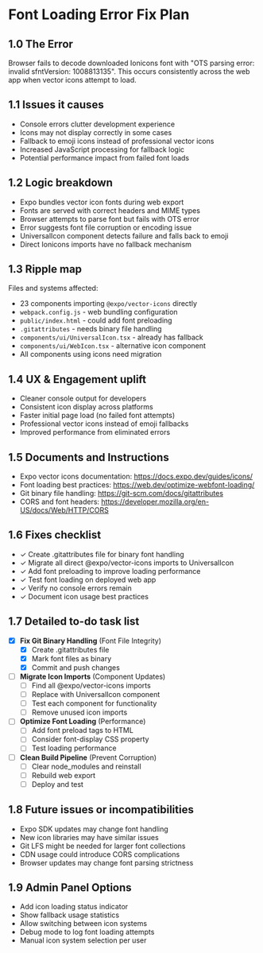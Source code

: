 # Font Loading Error Fix Plan

## 1.0 The Error
Browser fails to decode downloaded Ionicons font with "OTS parsing error: invalid sfntVersion: 1008813135". This occurs consistently across the web app when vector icons attempt to load.

## 1.1 Issues it causes
- Console errors clutter development experience
- Icons may not display correctly in some cases
- Fallback to emoji icons instead of professional vector icons
- Increased JavaScript processing for fallback logic
- Potential performance impact from failed font loads

## 1.2 Logic breakdown
- Expo bundles vector icon fonts during web export
- Fonts are served with correct headers and MIME types
- Browser attempts to parse font but fails with OTS error
- Error suggests font file corruption or encoding issue
- UniversalIcon component detects failure and falls back to emoji
- Direct Ionicons imports have no fallback mechanism

## 1.3 Ripple map
Files and systems affected:
- 23 components importing `@expo/vector-icons` directly
- `webpack.config.js` - web bundling configuration
- `public/index.html` - could add font preloading
- `.gitattributes` - needs binary file handling
- `components/ui/UniversalIcon.tsx` - already has fallback
- `components/ui/WebIcon.tsx` - alternative icon component
- All components using icons need migration

## 1.4 UX & Engagement uplift
- Cleaner console output for developers
- Consistent icon display across platforms
- Faster initial page load (no failed font attempts)
- Professional vector icons instead of emoji fallbacks
- Improved performance from eliminated errors

## 1.5 Documents and Instructions
- Expo vector icons documentation: https://docs.expo.dev/guides/icons/
- Font loading best practices: https://web.dev/optimize-webfont-loading/
- Git binary file handling: https://git-scm.com/docs/gitattributes
- CORS and font headers: https://developer.mozilla.org/en-US/docs/Web/HTTP/CORS

## 1.6 Fixes checklist
- ✓ Create .gitattributes file for binary font handling
- ✓ Migrate all direct @expo/vector-icons imports to UniversalIcon
- ✓ Add font preloading to improve loading performance
- ✓ Test font loading on deployed web app
- ✓ Verify no console errors remain
- ✓ Document icon usage best practices

## 1.7 Detailed to-do task list
- [X] **Fix Git Binary Handling** (Font File Integrity)
  - [X] Create .gitattributes file
  - [X] Mark font files as binary
  - [X] Commit and push changes
- [ ] **Migrate Icon Imports** (Component Updates)
  - [ ] Find all @expo/vector-icons imports
  - [ ] Replace with UniversalIcon component
  - [ ] Test each component for functionality
  - [ ] Remove unused icon imports
- [ ] **Optimize Font Loading** (Performance)
  - [ ] Add font preload tags to HTML
  - [ ] Consider font-display CSS property
  - [ ] Test loading performance
- [ ] **Clean Build Pipeline** (Prevent Corruption)
  - [ ] Clear node_modules and reinstall
  - [ ] Rebuild web export
  - [ ] Deploy and test

## 1.8 Future issues or incompatibilities
- Expo SDK updates may change font handling
- New icon libraries may have similar issues
- Git LFS might be needed for larger font collections
- CDN usage could introduce CORS complications
- Browser updates may change font parsing strictness

## 1.9 Admin Panel Options
- Add icon loading status indicator
- Show fallback usage statistics
- Allow switching between icon systems
- Debug mode to log font loading attempts
- Manual icon system selection per user